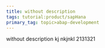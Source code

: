 ```yaml
---
title: without description
tags: tutorial:product/sapHana
primary_tag: topic>abap-development
---
```

without description
kj nkjnkl
2131321
